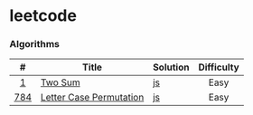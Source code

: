 # leetcode

### Algorithms

|  #  | Title | Solution | Difficulty |
| :-: | ----- | -------- | :--------: |
| [1](https://leetcode.com/problems/two-sum/description/) | [Two Sum](https://leetcode.com/problems/two-sum/description/) | [js](./Algorithms/js/TwoSum/TwoSum.js) | Easy |
| [784](https://leetcode.com/problems/letter-case-permutation/description/) | [Letter Case Permutation](https://leetcode.com/problems/letter-case-permutation/description/) | [js](./Algorithms/js/LetterCasePermutation/LetterCasePermutation.js) | Easy |
